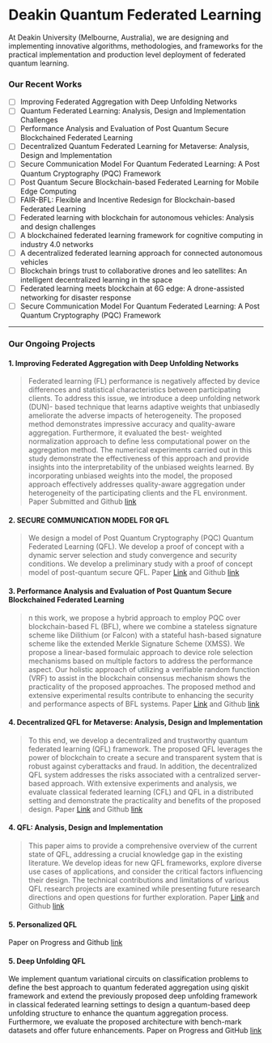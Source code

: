 # Deakin Quantum Federated Learning
At Deakin University (Melbourne, Australia), we are designing and implementing innovative algorithms, methodologies, and frameworks for the practical implementation and production level deployment of federated quantum learning. 

###  **Our Recent Works**

- [ ] Improving Federated Aggregation with Deep Unfolding Networks 
- [ ] Quantum Federated Learning: Analysis, Design and Implementation Challenges 
- [ ] Performance Analysis and Evaluation of Post Quantum Secure Blockchained Federated Learning 
- [ ] Decentralized Quantum Federated Learning for Metaverse: Analysis, Design and Implementation 
- [ ] Secure Communication Model For Quantum Federated Learning: A Post Quantum Cryptography (PQC) Framework 
- [ ] Post Quantum Secure Blockchain-based Federated Learning for Mobile Edge Computing
- [ ] FAIR-BFL: Flexible and Incentive Redesign for Blockchain-based Federated Learning 
- [ ] Federated learning with blockchain for autonomous vehicles: Analysis and design challenges
- [ ] A blockchained federated learning framework for cognitive computing in industry 4.0 networks
- [ ] A decentralized federated learning approach for connected autonomous vehicles
- [ ] Blockchain brings trust to collaborative drones and leo satellites: An intelligent decentralized learning in the space
- [ ] Federated learning meets blockchain at 6G edge: A drone-assisted networking for disaster response
- [ ] Secure Communication Model For Quantum Federated Learning: A Post Quantum Cryptography (PQC) Framework

--- 
### Our Ongoing Projects

#### 1. Improving Federated Aggregation with Deep Unfolding Networks
> Federated learning (FL) performance is negatively affected by device differences and statistical
> characteristics between participating clients. To address this issue, we introduce a deep unfolding network (DUN)-
> based technique that learns adaptive weights that unbiasedly ameliorate the adverse impacts of heterogeneity. The
> proposed method demonstrates impressive accuracy and quality-aware aggregation. Furthermore, it evaluated the best-
> weighted normalization approach to define less computational power on the aggregation method. The numerical
> experiments carried out in this study demonstrate the effectiveness of this approach and provide insights into the
interpretability of the unbiased weights learned. By incorporating unbiased weights into the model, the proposed
> approach effectively addresses quality-aware aggregation under heterogeneity of the participating clients and the FL environment.
> Paper Submitted and Github [link](https://github.com/shanikairoshi/Improved_DUN_basedFL_Aggregation.git)

#### 2. SECURE COMMUNICATION MODEL FOR QFL
> We design a model of Post Quantum Cryptography (PQC) Quantum Federated
Learning (QFL). We develop a proof of concept with a dynamic server selection
and study convergence and security conditions. We develop a preliminary study
with a proof of concept model of post-quantum secure QFL.
Paper [Link](https://openreview.net/pdf?id=xZGPLvRpf4N) and Github [link](https://github.com/s222416822/PQC-QFL-Model)

#### 3. Performance Analysis and Evaluation of Post Quantum Secure Blockchained Federated Learning
> n this work, we propose a hybrid approach to employ PQC over blockchain-based FL (BFL), where we combine a stateless signature scheme like Dilithium (or Falcon) with a stateful hash-based signature scheme like the extended Merkle Signature Scheme (XMSS). We propose a linear-based formulaic approach to device role selection mechanisms based on multiple factors to address the performance aspect. Our holistic approach of utilizing a verifiable random function (VRF) to assist in the blockchain consensus mechanism shows the practicality of the proposed approaches. The proposed method and extensive experimental results contribute to enhancing the security and performance aspects of BFL systems.
Paper [Link](https://arxiv.org/abs/2306.14772) and Github [link](https://github.com/s222416822/Post-Quantum-Secure-BFL)


#### 4. Decentralized QFL for Metaverse: Analysis, Design and Implementation
> To this end, we develop a decentralized and trustworthy quantum federated learning (QFL) framework. The proposed QFL leverages the power of blockchain to create a secure and transparent system that is robust against cyberattacks and fraud. In addition, the decentralized QFL system addresses the risks associated with a centralized server-based approach. With extensive experiments and analysis, we evaluate classical federated learning (CFL) and QFL in a distributed setting and demonstrate the practicality and benefits of the proposed design. 
Paper [Link](https://arxiv.org/abs/2306.11297) and Github [link](https://github.com/s222416822/BQFL)


#### 4. QFL: Analysis, Design and Implementation
> This paper aims to provide a comprehensive overview of the current state of QFL, addressing a crucial knowledge gap in the existing literature. We develop ideas for new QFL frameworks, explore diverse use cases of applications, and consider the critical factors influencing their design. The technical contributions and limitations of various QFL research projects are examined while presenting future research directions and open questions for further exploration. 
Paper [Link](https://arxiv.org/abs/2306.15708) and Github [link](https://github.com/s222416822/QFL)


#### 5. Personalized QFL
Paper on Progress and Github [link](https://github.com/s222416822/PQF)

#### 5. Deep Unfolding QFL
We implement quantum variational circuits on classification problems to define the best approach to quantum federated aggregation using qiskit framework and extend the previously proposed deep unfolding framework in classical federated learning settings to design a quantum-based deep unfolding structure to enhance the quantum aggregation process. Furthermore, we evaluate the proposed architecture with bench-mark datasets and offer future enhancements.
Paper on Progress and GitHub [link](https://github.com/shanikairoshi/QFL-with-DUN)





